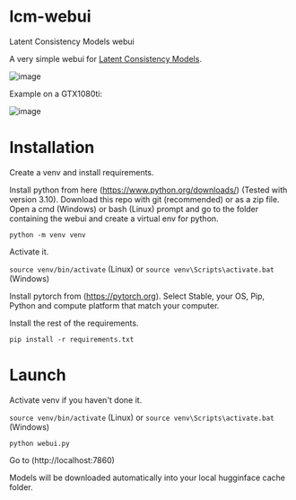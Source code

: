 # lcm-webui
Latent Consistency Models webui

A very simple webui for [Latent Consistency Models](https://github.com/luosiallen/latent-consistency-model).

![image](https://github.com/yownas/lcm-webui/assets/13150150/f8d4c745-323a-4dae-a24e-9d667cd89db2)

Example on a GTX1080ti:

![image](https://github.com/yownas/lcm-webui/assets/13150150/34e3fa35-c0f0-4625-93e1-5b4c842f0746)

# Installation

Create a venv and install requirements.

Install python from here (https://www.python.org/downloads/) (Tested with version 3.10). Download this repo with git (recommended) or as a zip file. Open a cmd (Windows) or bash (Linux) prompt and go to the folder containing the webui and create a virtual env for python.

`python -m venv venv`

Activate it.

`source venv/bin/activate` (Linux) or `source venv\Scripts\activate.bat` (Windows)

Install pytorch from (https://pytorch.org). Select Stable, your OS, Pip, Python and compute platform that match your computer.

Install the rest of the requirements.

`pip install -r requirements.txt`

# Launch

Activate venv if you haven't done it.

`source venv/bin/activate` (Linux) or `source venv\Scripts\activate.bat` (Windows)

`python webui.py`

Go to (http://localhost:7860)

Models will be downloaded automatically into your local hugginface cache folder.
